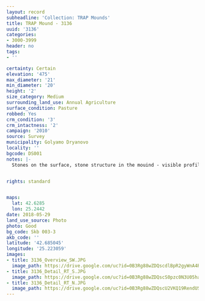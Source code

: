 ```yaml
---
layout: record
subheadline: 'Collection: TRAP Mounds'
title: TRAP Mound - 3136
uuid: '3136'
categories:
- 3000-3999
header: no
tags:
- ''

certainty: Certain
elevation: '475'
max_diameter: '21'
min_diameter: '20'
height: '2'
size_category: Medium
surrounding_land_use: Annual Agriculture
surface_condition: Pasture
robbed: Yes
crm_condition: '3'
crm_intactness: '2'
campaign: '2010'
source: Survey
municipality: Golyamo Dryanovo
locality: ''
bgcode: DS001
notes: |-
  Stones on the surface, stone structure in the mouind - visible profile in robbers' trench.


rights: standard


maps:
  lat: 42.6285
  lon: 25.2442
date: 2018-05-29
land_use_source: Photo
photo: Good
bg_code: Skb 003-3
akb_code: ''
latitude: '42.685045'
longitude: '25.223059'
images:
- title: 3136_Overview_SW.JPG
  image_path: https://drive.google.com/uc?id=0B3Rg88wZDQscdlBpR2gyWnA4Rk0
- title: 3136_Detail_RT_S.JPG
  image_path: https://drive.google.com/uc?id=0B3Rg88wZDQscS0pzc0N3U05haUE
- title: 3136_Detail_RT_N.JPG
  image_path: https://drive.google.com/uc?id=0B3Rg88wZDQscU2VKQ19RendUSTg
---
```

